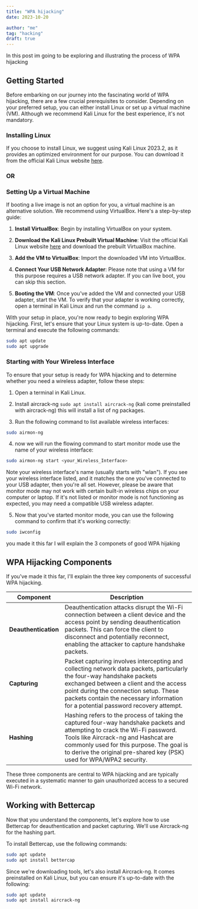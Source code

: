 ```yaml
---
title: "WPA hijacking"
date: 2023-10-20

author: "me"
tag: "hacking"
draft: true
---
```


In this post im going to be exploring and illustrating the process of WPA hijacking

## Getting Started

Before embarking on our journey into the fascinating world of WPA hijacking, there are a few crucial prerequisites to consider. Depending on your preferred setup, you can either install Linux or set up a virtual machine (VM). Although we recommend Kali Linux for the best experience, it's not mandatory.

### Installing Linux

If you choose to install Linux, we suggest using Kali Linux 2023.2, as it provides an optimized environment for our purpose. You can download it from the official Kali Linux website [here](https://www.kali.org/).

### OR

### Setting Up a Virtual Machine

If booting a live image is not an option for you, a virtual machine is an alternative solution. We recommend using VirtualBox. Here's a step-by-step guide:

1. **Install VirtualBox**: Begin by installing VirtualBox on your system.

2. **Download the Kali Linux Prebuilt Virtual Machine**: Visit the official Kali Linux website [here](https://www.kali.org/) and download the prebuilt VirtualBox machine.

3. **Add the VM to VirtualBox**: Import the downloaded VM into VirtualBox.

4. **Connect Your USB Network Adapter**: Please note that using a VM for this purpose requires a USB network adapter. If you can live boot, you can skip this section.

5. **Booting the VM**: Once you've added the VM and connected your USB adapter, start the VM. To verify that your adapter is working correctly, open a terminal in Kali Linux and run the command `ip a`.

With your setup in place, you're now ready to begin exploring WPA hijacking. First, let's ensure that your Linux system is up-to-date. Open a terminal and execute the following commands:

```bash
sudo apt update
sudo apt upgrade
```

### Starting with Your Wireless Interface

To ensure that your setup is ready for WPA hijacking and to determine whether you need a wireless adapter, follow these steps:

1. Open a terminal in Kali Linux.

2. Install aircrack-ng ```sudo apt install aircrack-ng``` (kali come preinstalled with aircrack-ng) this will install a list of ng packages.

3. Run the following command to list available wireless interfaces:

```bash
sudo airmon-ng
```

4. now we will run the flowing command to start monitor mode use the name of your wireless interface:

```bash
sudo airmon-ng start <your_Wireless_Interface>
```

Note your wireless interface's name (usually starts with "wlan"). If you see your wireless interface listed, and it matches the one you've connected to your USB adapter, then you're all set. However, please be aware that monitor mode may not work with certain built-in wireless chips on your computer or laptop. If it's not listed or monitor mode is not functioning as expected, you may need a compatible USB wireless adapter.

5. Now that you've started monitor mode, you can use the following command to confirm that it's working correctly:

```bash
sudo iwconfig
```
you made it this far I will explain the 3 componets of good WPA hijaking

## WPA Hijacking Components

If you've made it this far, I'll explain the three key components of successful WPA hijacking.

| Component         | Description                                                                                                             |
|-------------------|-------------------------------------------------------------------------------------------------------------------------|
| **Deauthentication** | Deauthentication attacks disrupt the Wi-Fi connection between a client device and the access point by sending deauthentication packets. This can force the client to disconnect and potentially reconnect, enabling the attacker to capture handshake packets. |
| **Capturing**       | Packet capturing involves intercepting and collecting network data packets, particularly the four-way handshake packets exchanged between a client and the access point during the connection setup. These packets contain the necessary information for a potential password recovery attempt. |
| **Hashing**         | Hashing refers to the process of taking the captured four-way handshake packets and attempting to crack the Wi-Fi password. Tools like Aircrack-ng and Hashcat are commonly used for this purpose. The goal is to derive the original pre-shared key (PSK) used for WPA/WPA2 security. |

These three components are central to WPA hijacking and are typically executed in a systematic manner to gain unauthorized access to a secured Wi-Fi network.

## Working with Bettercap

Now that you understand the components, let's explore how to use Bettercap for deauthentication and packet capturing. We'll use Aircrack-ng for the hashing part.

To install Bettercap, use the following commands:

```bash
sudo apt update
sudo apt install bettercap
```
Since we're downloading tools, let's also install Aircrack-ng. It comes preinstalled on Kali Linux, but you can ensure it's up-to-date with the following:

```bash
sudo apt update
sudo apt install aircrack-ng
```


